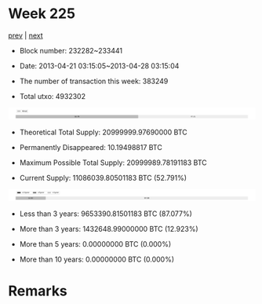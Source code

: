 # Week 225

[prev](week0224.md) | [next](week0226.md)

- Block number: 232282~233441

- Date: 2013-04-21 03:15:05~2013-04-28 03:15:04

- The number of transaction this week: 383249

- Total utxo: 4932302

![](../images/mined_week0225.png)

- Theoretical Total Supply: 20999999.97690000 BTC

- Permanently Disappeared: 10.19498817 BTC

- Maximum Possible Total Supply: 20999989.78191183 BTC

- Current Supply: 11086039.80501183 BTC (52.791%)

![](../images/year_week0225.png)


- Less than 3 years: 9653390.81501183 BTC (87.077%)

- More than 3 years: 1432648.99000000 BTC (12.923%)

- More than 5 years: 0.00000000 BTC (0.000%)

- More than 10 years: 0.00000000 BTC (0.000%)

# Remarks

